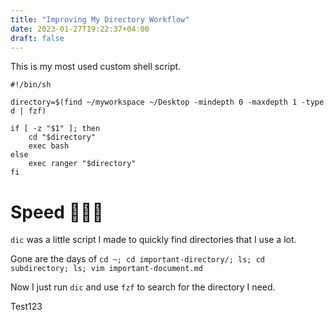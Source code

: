 ```yaml
---
title: "Improving My Directory Workflow"
date: 2023-01-27T19:22:37+04:00
draft: false
---
```


This is my most used custom shell script.

````
#!/bin/sh

directory=$(find ~/myworkspace ~/Desktop -mindepth 0 -maxdepth 1 -type d | fzf)

if [ -z "$1" ]; then
    cd "$directory"
    exec bash
else
    exec ranger "$directory"
fi
````

# Speed 🏃🏻💨

`dic` was a little script I made to quickly find directories that I use a lot.

Gone are the days of `cd ~; cd important-directory/; ls; cd subdirectory; ls; vim important-document.md`

Now I just run `dic` and use `fzf` to search for the directory I need.

Test123